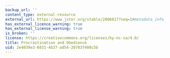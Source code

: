 ```yaml
---
backup_url: ''
content_type: external-resource
external_url: https://www.jstor.org/stable/2006817?seq=1#metadata_info_tab_contents
has_external_licence_warning: true
has_external_license_warning: true
is_broken: ''
license: https://creativecommons.org/licenses/by-nc-sa/4.0/
title: Procrastination and Obedience
uid: 2e4039e3-6831-4b37-ad54-20783f480c5b
---
```

